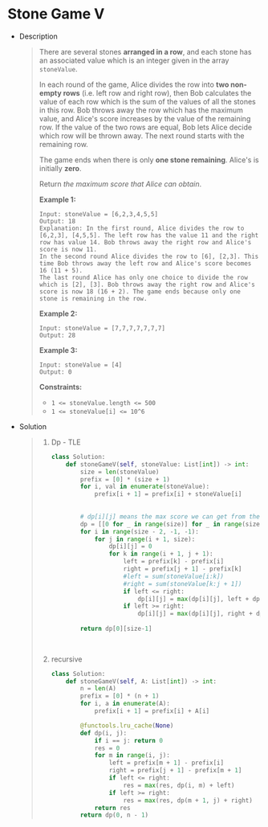 # Stone Game V

- Description

  > There are several stones **arranged in a row**, and each stone has an associated value which is an integer given in the array `stoneValue`.
  >
  > In each round of the game, Alice divides the row into **two non-empty rows** (i.e. left row and right row), then Bob calculates the value of each row which is the sum of the values of all the stones in this row. Bob throws away the row which has the maximum value, and Alice's score increases by the value of the remaining row. If the value of the two rows are equal, Bob lets Alice decide which row will be thrown away. The next round starts with the remaining row.
  >
  > The game ends when there is only **one stone remaining**. Alice's is initially **zero**.
  >
  > Return *the maximum score that Alice can obtain*.
  >
  >  
  >
  > **Example 1:**
  >
  > ```
  > Input: stoneValue = [6,2,3,4,5,5]
  > Output: 18
  > Explanation: In the first round, Alice divides the row to [6,2,3], [4,5,5]. The left row has the value 11 and the right row has value 14. Bob throws away the right row and Alice's score is now 11.
  > In the second round Alice divides the row to [6], [2,3]. This time Bob throws away the left row and Alice's score becomes 16 (11 + 5).
  > The last round Alice has only one choice to divide the row which is [2], [3]. Bob throws away the right row and Alice's score is now 18 (16 + 2). The game ends because only one stone is remaining in the row.
  > ```
  >
  > **Example 2:**
  >
  > ```
  > Input: stoneValue = [7,7,7,7,7,7,7]
  > Output: 28
  > ```
  >
  > **Example 3:**
  >
  > ```
  > Input: stoneValue = [4]
  > Output: 0
  > ```
  >
  >  
  >
  > **Constraints:**
  >
  > - `1 <= stoneValue.length <= 500`
  > - `1 <= stoneValue[i] <= 10^6`

- Solution

  > 1. Dp - TLE
  >
  >    ```python
  >    class Solution:
  >        def stoneGameV(self, stoneValue: List[int]) -> int:
  >            size = len(stoneValue)
  >            prefix = [0] * (size + 1)
  >            for i, val in enumerate(stoneValue):
  >                prefix[i + 1] = prefix[i] + stoneValue[i]
  >                
  >            
  >            # dp[i][j] means the max score we can get from the range [i:j]
  >            dp = [[0 for _ in range(size)] for _ in range(size)]
  >            for i in range(size - 2, -1, -1):
  >                for j in range(i + 1, size):
  >                    dp[i][j] = 0
  >                    for k in range(i + 1, j + 1):
  >                        left = prefix[k] - prefix[i] 
  >                        right = prefix[j + 1] - prefix[k] 
  >                        #left = sum(stoneValue[i:k])
  >                        #right = sum(stoneValue[k:j + 1])
  >                        if left <= right:
  >                            dp[i][j] = max(dp[i][j], left + dp[i][k - 1])
  >                        if left >= right:
  >                            dp[i][j] = max(dp[i][j], right + dp[k][j])
  >                        
  >            return dp[0][size-1]
  >        
  >        
  >    ```
  >
  > 2. recursive
  >
  >    ```python
  >    class Solution:
  >        def stoneGameV(self, A: List[int]) -> int:
  >            n = len(A)
  >            prefix = [0] * (n + 1)
  >            for i, a in enumerate(A):
  >                prefix[i + 1] = prefix[i] + A[i]
  >    
  >            @functools.lru_cache(None)
  >            def dp(i, j):
  >                if i == j: return 0
  >                res = 0
  >                for m in range(i, j):
  >                    left = prefix[m + 1] - prefix[i]
  >                    right = prefix[j + 1] - prefix[m + 1]
  >                    if left <= right:
  >                        res = max(res, dp(i, m) + left)
  >                    if left >= right:
  >                        res = max(res, dp(m + 1, j) + right)
  >                return res
  >            return dp(0, n - 1)
  >    ```

  